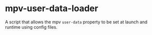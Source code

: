 # mpv-user-data-loader
A script that allows the mpv `user-data` property to be set at launch and runtime using config files.
